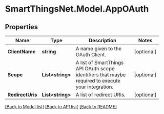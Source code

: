 # SmartThingsNet.Model.AppOAuth
## Properties

Name | Type | Description | Notes
------------ | ------------- | ------------- | -------------
**ClientName** | **string** | A name given to the OAuth Client. | [optional] 
**Scope** | **List&lt;string&gt;** | A list of SmartThings API OAuth scope identifiers that maybe required to execute your integration. | [optional] 
**RedirectUris** | **List&lt;string&gt;** | A list of redirect URIs. | [optional] 

[[Back to Model list]](../README.md#documentation-for-models) [[Back to API list]](../README.md#documentation-for-api-endpoints) [[Back to README]](../README.md)

